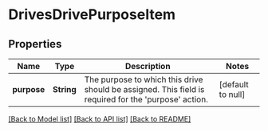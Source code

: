 # DrivesDrivePurposeItem

## Properties
Name | Type | Description | Notes
------------ | ------------- | ------------- | -------------
**purpose** | **String** | The purpose to which this drive should be assigned. This field is required for the &#39;purpose&#39; action. | [default to null]

[[Back to Model list]](../README.md#documentation-for-models) [[Back to API list]](../README.md#documentation-for-api-endpoints) [[Back to README]](../README.md)


